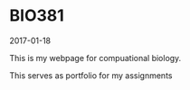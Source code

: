 # BIO381 

2017-01-18

This is my webpage for compuational biology. 

This serves as portfolio for my assignments 


